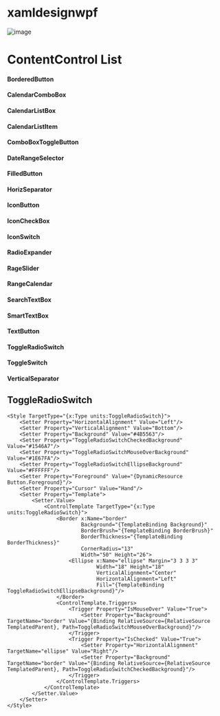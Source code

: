 # xamldesignwpf

![image](https://github.com/jamesnet214/xamldesignwpf/assets/54387261/d03074ca-4fd3-4566-9e09-dc4888758af3)


# ContentControl List
#### BorderedButton
#### CalendarComboBox 
#### CalendarListBox 
#### CalendarListItem
#### ComboBoxToggleButton
#### DateRangeSelector
#### FilledButton
#### HorizSeparator
#### IconButton
#### IconCheckBox
#### IconSwitch
#### RadioExpander
#### RageSlider
#### RangeCalendar
#### SearchTextBox
#### SmartTextBox
#### TextButton
#### ToggleRadioSwitch
#### ToggleSwitch
#### VerticalSeparator





## ToggleRadioSwitch

```xaml
<Style TargetType="{x:Type units:ToggleRadioSwitch}">
    <Setter Property="HorizontalAlignment" Value="Left"/>
    <Setter Property="VerticalAlignment" Value="Bottom"/>
    <Setter Property="Background" Value="#4B5563"/>
    <Setter Property="ToggleRadioSwitchCheckedBackground" Value="#1546A7"/>
    <Setter Property="ToggleRadioSwitchMouseOverBackground" Value="#1E67FA"/>
    <Setter Property="ToggleRadioSwitchEllipseBackground" Value="#FFFFFF"/>
    <Setter Property="Foreground" Value="{DynamicResource Button.Foreground}"/>
    <Setter Property="Cursor" Value="Hand"/>
    <Setter Property="Template">
        <Setter.Value>
            <ControlTemplate TargetType="{x:Type units:ToggleRadioSwitch}">
                <Border x:Name="border" 
                        Background="{TemplateBinding Background}"
                        BorderBrush="{TemplateBinding BorderBrush}"
                        BorderThickness="{TemplateBinding BorderThickness}"
                        CornerRadius="13"
                        Width="50" Height="26">
                    <Ellipse x:Name="ellipse" Margin="3 3 3 3"
                             Width="18" Height="18"
                             VerticalAlignment="Center"
                             HorizontalAlignment="Left"
                             Fill="{TemplateBinding ToggleRadioSwitchEllipseBackground}"/>
                </Border>
                <ControlTemplate.Triggers>
                    <Trigger Property="IsMouseOver" Value="True">
                        <Setter Property="Background" TargetName="border" Value="{Binding RelativeSource={RelativeSource TemplatedParent}, Path=ToggleRadioSwitchMouseOverBackground}"/>
                    </Trigger>
                    <Trigger Property="IsChecked" Value="True">
                        <Setter Property="HorizontalAlignment" TargetName="ellipse" Value="Right"/>
                        <Setter Property="Background" TargetName="border" Value="{Binding RelativeSource={RelativeSource TemplatedParent}, Path=ToggleRadioSwitchCheckedBackground}"/>
                    </Trigger>
                </ControlTemplate.Triggers>
            </ControlTemplate>
        </Setter.Value>
    </Setter>
</Style>
```
